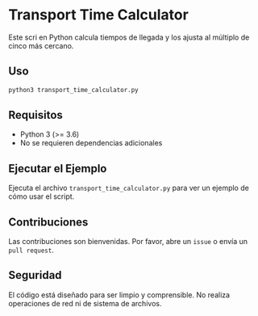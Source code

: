# Transport Time Calculator

Este scri en Python calcula tiempos de llegada y los ajusta al múltiplo de cinco más cercano.

## Uso

```bash
python3 transport_time_calculator.py
```

## Requisitos

- Python 3 (>= 3.6)
- No se requieren dependencias adicionales

## Ejecutar el Ejemplo

Ejecuta el archivo `transport_time_calculator.py` para ver un ejemplo de cómo usar el script.

## Contribuciones

Las contribuciones son bienvenidas. Por favor, abre un `issue` o envía un `pull request`.

## Seguridad

El código está diseñado para ser limpio y comprensible. No realiza operaciones de red ni de sistema de archivos.
